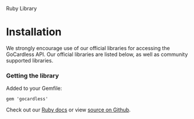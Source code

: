 <h0>Ruby Library</h0>

# Installation

We strongly encourage use of our official libraries for accessing the GoCardless API. Our official libraries are listed below, as well as community supported libraries.

### Getting the library

Added to your Gemfile:

	gem 'gocardless'

Check out our [Ruby docs](/ruby) or view [source on Github](https://github.com/gocardless/gocardless-ruby).

